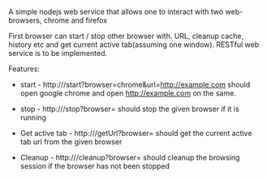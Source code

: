 A simple nodejs web service that allows one to interact with two web-browsers, chrome and firefox

First browser can start / stop other browser with. URL, cleanup cache, history etc and get current active tab(assuming one window). RESTful web service is to be implemented.

Features:
- start - http://<Server>/start?browser=chrome&url=http://example.com should open google chrome and open http://example.com on the same.

- stop - http://<Server>/stop?browser=<browser> should stop the given browser if it is running

- Get active tab - http://<Server>/getUrl?browser=<browser> should get the current active tab url from the given browser

- Cleanup - http://<Server>/cleanup?browser=<browser> should cleanup the browsing session if the browser has not been stopped
